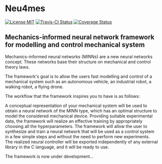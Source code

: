 # Neu4mes 
[![License MIT](https://go-shields.herokuapp.com/license-MIT-blue.png)]() [![Travis-CI Status](https://app.travis-ci.com/tonegas/neu4mes.svg?branch=master)](https://travis-ci.org/tonegas/neu4mes) [![Coverage Status](https://coveralls.io/repos/github/tonegas/neu4mes/badge.svg?branch=master)](https://coveralls.io/github/tonegas/neu4mes?branch=master)
## Mechanics-informed neural network framework for modelling and control mechanical system
Mechanics-informed neural networks (MINNs) are a new neural networks concept. These networks base their structure on mechanical and control theory laws. 

The framework's goal is to allow the users fast modelling and control of a mechanical system such as an autonomous vehicle, an industrial robot, a walking robot, a flying drone.

The workflow that the framework inspires you to have is as follows:

A conceptual representation of your mechanical system will be used to obtain a neural network of the MINN type, which has an optimal structure to model the considered mechanical device. 
Providing suitable experimental data, the framework will realize an effective training by appropriately choosing all the hyperparameters.
The framework will allow the user to synthesize and train a neural network that will be used as a control system in a few simple steps and without the need to perform new experiments. 
The realized neural controller will be exported independently of any external library in the C language, and it will be ready to use.

The framework is now under development…
